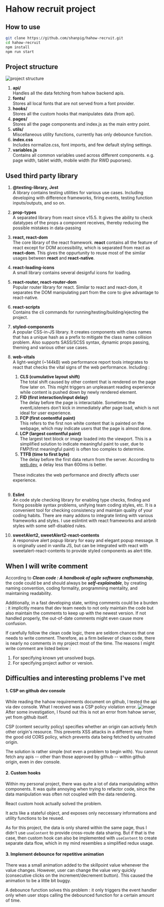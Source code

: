 # Hahow recruit project

## How to use
```bash
git clone https://github.com/shanpig/hahow-recruit.git
cd hahow-recruit
npm install
npm run start
```

## Project structure
![project structure](https://user-images.githubusercontent.com/31932700/126054541-fe90548e-9c4e-43b5-a988-a794f7bc93fc.png)

1. **api/**<br/>
  Handles all the data fetching from hahow backend apis.
2. **fonts/**<br/>
  Stores all local fonts that are not served from a font provider.
3. **hooks/**<br/>
  Stores all the custom hooks that manipulates data (from api).
4. **pages/**<br/>
  Stores all the page components and index.js as the main entry point.
5. **utils/**<br/>
  Miscellaneous utility functions, currently has only debounce function.
6. **index.css**<br/>
  Includes normalize.css, font imports, and few default styling settings.
7. **variables.js**<br/>
  Contains all common variables used across different components. e.g. page width, tablet width, mobile width (for RWD puporses).

## Used third party library
1. **@testing-library, Jest**<br/>
  A library contains testing utilities for various use cases. Including developing with difference frameworks, firing events, testing function inputs/outputs, and so on.
2. **prop-types**<br/>
  A separated library from react since v15.5. It gives the ability to check datatypes of the props a component receives, thereby reducing the possible mistakes in data-passing
3. **react, react-dom**<br/>
  The core library of the react framework. **react** contains all the feature of react except for DOM accessibility, which is separated from react as **react-dom**. This gives the oppurtunity to reuse most of the similar usages between **react** and **react-native**.
4. **react-loading-icons**<br/>
  A small library contains several designful icons for loading.
5. **react-router, react-router-dom**<br/>
  Popular router library for react. Similar to react and react-dom, it separates the DOM manipulating part from the core to give advantage to react-native.
6. **react-scripts**<br/>
  Contains the cli commands for running/testing/building/ejecting the project.
7. **styled-components**<br/>
  A popular CSS-in-JS library. It creates components with class names that has a unique hash as a prefix to mitigate the class name collision problem. Also supports SASS/SCSS syntax, dynamic props passing, theming and various other use cases.
8. **web-vitals**<br/>
  A light-weight (~144kB) web performance report tools integrates to react that checks the vital signs of the web performance. Including : 
    1. **CLS (cumulative layout shift)**<br/>
    The total shift caused by other content that is rendered on the page flow later on. This might triggers an unpleasant reading experience while content is pushed down by newly rendered element.
    2. **FID (first interaction/input delay)**<br/>
    The delay before the page is interactable. Sometimes the eventListeners don't kick in immediately after page load, which is not ideal for user experience.
    3. **FCP (first contentful paint)**<br/>
    This refers to the first non white content that is painted on the webpage, which may indicate users that the page is almost done.
    4. **LCP (largest contentful paint)**<br/>
    The largest text block or image loaded into the viewport. This is a simplified solution to indicate meaningful paint to user, due to FMP(first meaningful paint) is often too complex to determine.
    5. **TTFB (time to first byte)**<br/>
    The delay before the first data return from the server. According to [web.dev](https://web.dev/time-to-first-byte/), a delay less than 600ms is better.

    <br/>
    These indicates the web performance and directly affects user experience.
    <br/><br/>
9. **Eslint**<br/>
  An code style checking library for enabling type checks, finding and fixing possible syntax problems, unifying team coding styles, etc. It is a convenient tool for checking consistency and maintain quality of your coding habits. There are many addons to integrate linting with various frameworks and styles. I use eslintint with react frameworks and airbnb styles with some self-disabled rules.
10. **sweetAlert2, sweetAlert2-react-contents**<br/>
  A responsive alert popup library for easy and elegant popup message. It is originally used in vanilla JS, but can be integrated with react with sweetalert-react-contents to provide styled components as alert title.


## When I will write comment
According to ***Clean code : A handbook of agile software craftsmanship***, the code could be and should always be ***self-explainable***, by creating naming convention, coding formality, programming mentality, and maintaining readability. 

Additionally, in a fast developing state, writing comments could be a burden : it implicitly means that dev team needs to not only maintain the code but also maintain the comments to keep up with the newest version. If not handled properly, the out-of-date comments might even cause more confusion.

If carefully follow the clean code logic, there are seldom chances that one needs to write comment. Therefore, as a firm believer of clean code, there is nearly no comments in my project most of the time. The reasons I might write comment are listed below :
1. For specifying known yet unsolved bugs.
2. For specifying project author or version.

## Difficulties and interesting problems I've met
  #### 1. CSP on github dev console
  While reading the hahow requirements document on github, I tested the api via dev console. What I received was a CSP policy violation error.
  ![image](https://user-images.githubusercontent.com/31932700/126056777-a18094ef-812d-4d62-bbe8-aa93d4c2a8e5.png)
  After some investigation, I found out this is not an error from hahow server, yet from github itself. 
  
  CSP (content security policy) specifies whether an origin can actively fetch other origin's resource. This prevents XSS attacks in a different way from the good old CORS policy, which prevents data being fetched by untrusted origin.
  
  The solution is rather simple (not even a problem to begin with). You cannot fetch any apis -- other than those approved by github -- within github origin, even in dev console.

  #### 2. Custom hooks
  Within my personal project, there was quite a lot of data manipulating within components. It was quite annoying when trying to refactor code, since the data manipulation was often not coupled with the data rendering.
  
  React custom hook actually solved the problem. 

  It acts like a stateful object, and exposes only neccessary informations and utility functions to be reused. 

  As for this project, the data is only shared within the same page, thus I didn't use ```useContent``` to provide cross-route data sharing. But if that is the case, then custom hook can also be implemented with ```useContent``` to create separate data flow, which in my mind resembles a simplified redux usage.

  #### 3. Implement debounce for repetitive animation
  There was a small animation added to the skillpoint value whenever the value changes. However, user can change the value very quickly (consecutive clicks on the increment/decrement button). This caused the animation to be a little bit buggy.

  A debounce function solves this problem : it only triggers the event handler only when user stops calling the debounced function for a certain amount of time.
